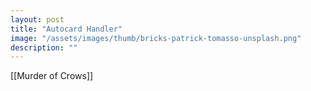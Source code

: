```yaml
---
layout: post
title: "Autocard Handler"
image: "/assets/images/thumb/bricks-patrick-tomasso-unsplash.png"
description: ""
---
```


[[Murder of Crows]]
